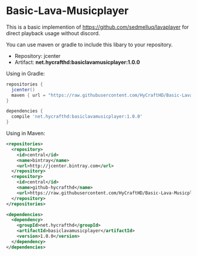 # Basic-Lava-Musicplayer

This is a basic implemention of https://github.com/sedmelluq/lavaplayer for direct playback usage without discord.

You can use maven or gradle to include this libary to your repository.

* Repository: jcenter
* Artifact: **net.hycrafthd:basiclavamusicplayer:1.0.0**

Using in Gradle:
```gradle
repositories {
  jcenter()
  maven { url = "https://raw.githubusercontent.com/HyCraftHD/Basic-Lava-Musicplayer/master/maven" }
}

dependencies {
  compile 'net.hycrafthd:basiclavamusicplayer:1.0.0'
}
```

Using in Maven:
```xml
<repositories>
  <repository>
    <id>central</id>
    <name>bintray</name>
    <url>http://jcenter.bintray.com</url>
  </repository>
  <repository>
    <id>central</id>
    <name>github-hycrafthd</name>
    <url>https://raw.githubusercontent.com/HyCraftHD/Basic-Lava-Musicplayer/master/maven</url>
  </repository>
</repositories>

<dependencies>
  <dependency>
    <groupId>net.hycrafthd</groupId>
    <artifactId>basiclavamusicplayer</artifactId>
    <version>1.0.0</version>
  </dependency>
</dependencies>
```

